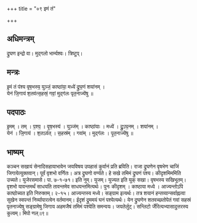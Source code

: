+++
title = "०९ इमं तं"

+++
## अधिमन्त्रम्
द्रुघण इन्द्रो वा। मुद्गलो भार्म्यश्वः। त्रिष्टुप्।

## मन्त्रः
इ॒मं तं प॑श्य वृष॒भस्य॒ युञ्जं॒ काष्ठा॑या॒ मध्ये॑ द्रुघ॒णं शया॑नम् ।  
येन॑ जि॒गाय॑ श॒तव॑त्स॒हस्रं॒ गवां॒ मुद्ग॑लः पृत॒नाज्ये॑षु ॥

## पदपाठः
इ॒मम् । तम् । प॒श्य॒ । वृ॒ष॒भस्य॑ । युञ्ज॑म् । काष्ठा॑याः । मध्ये॑ । द्रु॒ऽघ॒नम् । शया॑नम् ।  
येन॑ । जि॒गाय॑ । श॒तऽव॑त् । स॒हस्र॑म् । गवा॑म् । मुद्ग॑लः । पृ॒त॒नाज्ये॑षु ॥

## भाष्यम्
कञ्चन सखायं सेनादिसहायाभावेन जयविषय उपहासं कुर्वानं प्रति ब्रविति। राजा द्रुघणेन वृषभेण चाजिं जिगायेत्युक्तवान्। पूर्वं वृशभो वर्णितः। अत्र द्रुघणो वर्ण्यते। हे सखे तमिमं द्रुघणं पश्य। कीदृशमिममिति उच्यते। युजेरसमासे। पा. ७-१-७१। इति नुम्। युजम्। युज्यत इति युक् सखा। वृषभस्य सखिभूतम्। वृशभो यावन्तमर्थं साधयति तावन्तमेव साधयन्तमित्यर्थः। पुनः कीदृशम् । काष्ठाया मध्ये । आज्यन्तोऽपि काष्ठोच्यत इति निरुक्तम्। २-१५। आज्यन्तस्य मध्ये। सङ्ग्राम इत्यर्थः। तत्र शयानं हन्तव्यान्सर्वाह्नत्वा सुखेन स्वपन्तं निर्व्यापारत्वेन वर्तमानम्। ईदृशं द्रुममयं घनं पश्येत्यर्थः। येन द्रुघणेन शतवच्छतोपेतं गवां सहस्रं पृतनाज्येषु सङ्ग्रामेषु जिगाय अहमजैषं तमिमं पश्येति समन्वयः। जयतेर्लुट्। सन्लिटो र्जेरित्यभ्यासादुत्तरस्य कुत्वम्। मिपो णल्॥९॥